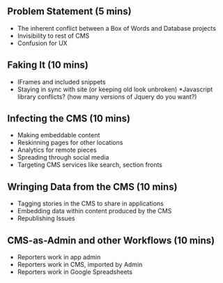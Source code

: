 ## Problem Statement (5 mins)
* The inherent conflict between a Box of Words and Database projects
* Invisibility to rest of CMS
* Confusion for UX

## Faking It (10 mins)
* IFrames and included snippets
* Staying in sync with site (or keeping old look unbroken)
*Javascript library conflicts? (how many versions of Jquery do you want?)

## Infecting the CMS (10 mins)
* Making embeddable content
* Reskinning pages for other locations
* Analytics for remote pieces
* Spreading through social media
* Targeting CMS services like search, section fronts

## Wringing Data from the CMS (10 mins)
* Tagging stories in the CMS to share in applications
* Embedding data within content produced by the CMS
* Republishing Issues

## CMS-as-Admin and other Workflows (10 mins)
* Reporters work in app admin
* Reporters work in CMS, imported by Admin
* Reporters work in Google Spreadsheets
